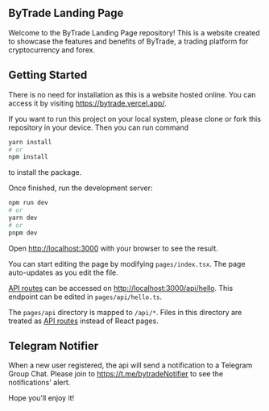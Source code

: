 ## ByTrade Landing Page

Welcome to the ByTrade Landing Page repository! This is a website created to showcase the features and benefits of ByTrade, a trading platform for cryptocurrency and forex.


## Getting Started

There is no need for installation as this is a website hosted online. You can access it by visiting https://bytrade.vercel.app/.

If you want to run this project on your local system, please clone or fork this repository in your device. Then you can run command

```bash
yarn install
# or
npm install
```

to install the package.


Once finished, run the development server:

```bash
npm run dev
# or
yarn dev
# or
pnpm dev
```

Open [http://localhost:3000](http://localhost:3000) with your browser to see the result.

You can start editing the page by modifying `pages/index.tsx`. The page auto-updates as you edit the file.

[API routes](https://nextjs.org/docs/api-routes/introduction) can be accessed on [http://localhost:3000/api/hello](http://localhost:3000/api/hello). This endpoint can be edited in `pages/api/hello.ts`.

The `pages/api` directory is mapped to `/api/*`. Files in this directory are treated as [API routes](https://nextjs.org/docs/api-routes/introduction) instead of React pages.


## Telegram Notifier

When a new user registered, the api will send a notification to a Telegram Group Chat. Please join to https://t.me/bytradeNotifier to see the notifications' alert.

Hope you'll enjoy it!
